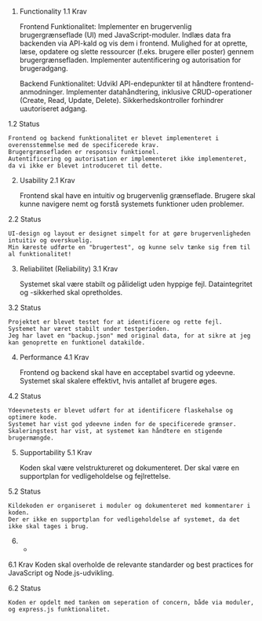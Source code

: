 1. Functionality
1.1 Krav

    Frontend Funktionalitet:
        Implementer en brugervenlig brugergrænseflade (UI) med JavaScript-moduler.
        Indlæs data fra backenden via API-kald og vis dem i frontend.
        Mulighed for at oprette, læse, opdatere og slette ressourcer (f.eks. brugere eller poster) gennem brugergrænsefladen.
        Implementer autentificering og autorisation for brugeradgang.

    Backend Funktionalitet:
        Udvikl API-endepunkter til at håndtere frontend-anmodninger.
        Implementer datahåndtering, inklusive CRUD-operationer (Create, Read, Update, Delete).
        Sikkerhedskontroller forhindrer uautoriseret adgang.

1.2 Status

    Frontend og backend funktionalitet er blevet implementeret i overensstemmelse med de specificerede krav.
    Brugergrænsefladen er responsiv funktionel.
    Autentificering og autorisation er implementeret ikke implementeret, da vi ikke er blevet introduceret til dette.

2. Usability
2.1 Krav

    Frontend skal have en intuitiv og brugervenlig grænseflade.
    Brugere skal kunne navigere nemt og forstå systemets funktioner uden problemer.

2.2 Status

    UI-design og layout er designet simpelt for at gøre brugervenligheden intuitiv og overskuelig.
    Min kæreste udførte en "brugertest", og kunne selv tænke sig frem til al funktionalitet!

3. Reliabilitet (Reliability)
3.1 Krav

    Systemet skal være stabilt og pålideligt uden hyppige fejl.
    Dataintegritet og -sikkerhed skal opretholdes.

3.2 Status

    Projektet er blevet testet for at identificere og rette fejl.
    Systemet har været stabilt under testperioden.
    Jeg har lavet en "backup.json" med original data, for at sikre at jeg kan genoprette en funktionel datakilde.

4. Performance
4.1 Krav

    Frontend og backend skal have en acceptabel svartid og ydeevne.
    Systemet skal skalere effektivt, hvis antallet af brugere øges.

4.2 Status

    Ydeevnetests er blevet udført for at identificere flaskehalse og optimere kode.
    Systemet har vist god ydeevne inden for de specificerede grænser.
    Skaleringstest har vist, at systemet kan håndtere en stigende brugermængde.

5. Supportability
5.1 Krav

    Koden skal være velstruktureret og dokumenteret.
    Der skal være en supportplan for vedligeholdelse og fejlrettelse.

5.2 Status

    Kildekoden er organiseret i moduler og dokumenteret med kommentarer i koden.
    Der er ikke en supportplan for vedligeholdelse af systemet, da det ikke skal tages i brug. 

6. +
6.1 Krav
    Koden skal overholde de relevante standarder og best practices for JavaScript og Node.js-udvikling.

6.2 Status

    Koden er opdelt med tanken om seperation of concern, både via moduler, og express.js funktionalitet.
